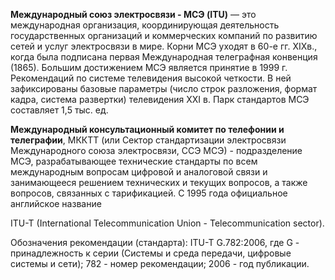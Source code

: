 **Международный союз электросвязи - МСЭ (ITU)** — это международная организация, координирующая деятельность государственных организаций и коммерческих компаний по развитию сетей и услуг электросвязи в мире. Корни МСЭ уходят в 60-е гг. ХІХв., когда была подписана первая Международная телеграфная конвенция (1865). Большим достижением МСЭ является принятие в 1999 г. Рекомендаций по системе телевидения высокой четкости. В ней зафиксированы базовые параметры (число строк разложения, формат кадра, система развертки) телевидения XXI в. Парк стандартов МСЭ составляет 1,5 тыс. ед.

**Международный консультационный комитет по телефонии и телеграфии**, МККТТ (или Сектор стандартизации электросвязи Международного союза электросвязи, ССЭ МСЭ) - подразделение МСЭ, разрабатывающее технические стандарты по всем международным вопросам цифровой и аналоговой связи и занимающееся решением технических и текущих вопросов, а также вопросов, связанных с тарификацией. С 1995 года официальное английское название

ITU-T (International Telecommunication Union - Telecommunication sector).

Обозначения рекомендации (стандарта): ITU-T G.782:2006, где G - принадлежность к серии (Системы и среда передачи, цифровые системы и сети); 782 - номер рекомендации;
2006 - год публикации.